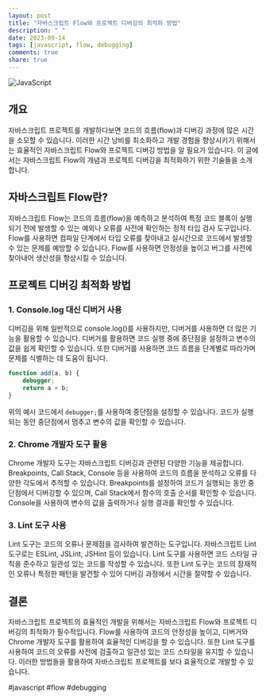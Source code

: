 ```yaml
---
layout: post
title: "자바스크립트 Flow와 프로젝트 디버깅의 최적화 방법"
description: " "
date: 2023-09-14
tags: [javascript, flow, debugging]
comments: true
share: true
---
```


![JavaScript](https://www.freecodecamp.org/news/content/images/size/w2000/2020/05/coverpic.png)

## 개요

자바스크립트 프로젝트를 개발하다보면 코드의 흐름(flow)과 디버깅 과정에 많은 시간을 소모할 수 있습니다. 이러한 시간 낭비를 최소화하고 개발 경험을 향상시키기 위해서는 효율적인 자바스크립트 Flow와 프로젝트 디버깅 방법을 알 필요가 있습니다. 이 글에서는 자바스크립트 Flow의 개념과 프로젝트 디버깅을 최적화하기 위한 기술들을 소개합니다.

## 자바스크립트 Flow란?

자바스크립트 Flow는 코드의 흐름(flow)을 예측하고 분석하여 특정 코드 블록이 실행되기 전에 발생할 수 있는 예외나 오류를 사전에 확인하는 정적 타입 검사 도구입니다. Flow를 사용하면 컴파일 단계에서 타입 오류를 찾아내고 실시간으로 코드에서 발생할 수 있는 문제를 예방할 수 있습니다. Flow를 사용하면 안정성을 높이고 버그를 사전에 찾아내어 생산성을 향상시킬 수 있습니다.

## 프로젝트 디버깅 최적화 방법

### 1. Console.log 대신 디버거 사용

디버깅을 위해 일반적으로 console.log()를 사용하지만, 디버거를 사용하면 더 많은 기능을 활용할 수 있습니다. 디버거를 활용하면 코드 실행 중에 중단점을 설정하고 변수의 값을 쉽게 확인할 수 있습니다. 또한 디버거를 사용하면 코드 흐름을 단계별로 따라가며 문제를 식별하는 데 도움이 됩니다.

```javascript
function add(a, b) {
    debugger;
    return a + b;
}
```

위의 예시 코드에서 `debugger;`를 사용하여 중단점을 설정할 수 있습니다. 코드가 실행되는 동안 중단점에서 멈추고 변수의 값을 확인할 수 있습니다.

### 2. Chrome 개발자 도구 활용

Chrome 개발자 도구는 자바스크립트 디버깅과 관련된 다양한 기능을 제공합니다. Breakpoints, Call Stack, Console 등을 사용하여 코드의 흐름을 분석하고 오류를 다양한 각도에서 추적할 수 있습니다. Breakpoints를 설정하여 코드가 실행되는 동안 중단점에서 디버깅할 수 있으며, Call Stack에서 함수의 호출 순서를 확인할 수 있습니다. Console을 사용하여 변수의 값을 출력하거나 실행 결과를 확인할 수 있습니다.

### 3. Lint 도구 사용

Lint 도구는 코드의 오류나 문제점을 검사하여 발견하는 도구입니다. 자바스크립트 Lint 도구로는 ESLint, JSLint, JSHint 등이 있습니다. Lint 도구를 사용하면 코드 스타일 규칙을 준수하고 일관성 있는 코드를 작성할 수 있습니다. 또한 Lint 도구는 코드의 잠재적인 오류나 특정한 패턴을 발견할 수 있어 디버깅 과정에서 시간을 절약할 수 있습니다.

## 결론

자바스크립트 프로젝트의 효율적인 개발을 위해서는 자바스크립트 Flow와 프로젝트 디버깅의 최적화가 필수적입니다. Flow를 사용하여 코드의 안정성을 높이고, 디버거와 Chrome 개발자 도구를 활용하여 효율적인 디버깅을 할 수 있습니다. 또한 Lint 도구를 사용하여 코드의 오류를 사전에 검출하고 일관성 있는 코드 스타일을 유지할 수 있습니다. 이러한 방법들을 활용하여 자바스크립트 프로젝트를 보다 효율적으로 개발할 수 있습니다.

#javascript #flow #debugging
